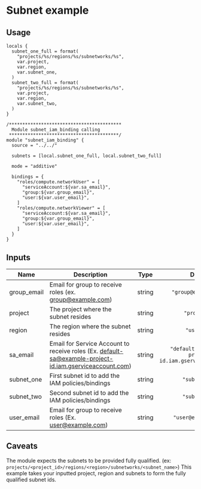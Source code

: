# Subnet example
## Usage
```hcl
locals {
  subnet_one_full = format(
    "projects/%s/regions/%s/subnetworks/%s",
    var.project,
    var.region,
    var.subnet_one,
  )
  subnet_two_full = format(
    "projects/%s/regions/%s/subnetworks/%s",
    var.project,
    var.region,
    var.subnet_two,
  )
}

/******************************************
  Module subnet_iam_binding calling
 *****************************************/
module "subnet_iam_binding" {
  source = "../../"

  subnets = [local.subnet_one_full, local.subnet_two_full]

  mode = "additive"

  bindings = {
    "roles/compute.networkUser" = [
      "serviceAccount:${var.sa_email}",
      "group:${var.group_email}",
      "user:${var.user_email}",
    ]
    "roles/compute.networkViewer" = [
      "serviceAccount:${var.sa_email}",
      "group:${var.group_email}",
      "user:${var.user_email}",
    ]
  }
}
```

## Inputs

| Name | Description | Type | Default | Required |
|------|-------------|:----:|:-----:|:-----:|
| group\_email | Email for group to receive roles \(ex. group@example.com\) | string | `"group@example.com"` | no |
| project | The project where the subnet resides | string | `"project-1"` | no |
| region | The region where the subnet resides | string | `"us-west2"` | no |
| sa\_email | Email for Service Account to receive roles \(Ex. default-sa@example-project-id.iam.gserviceaccount.com\) | string | `"default-sa@example-project-id.iam.gserviceaccount.com"` | no |
| subnet\_one | First subnet id to add the IAM policies/bindings | string | `"subnetid-1"` | no |
| subnet\_two | Second subnet id to add the IAM policies/bindings | string | `"subnetid-2"` | no |
| user\_email | Email for group to receive roles \(Ex. user@example.com\) | string | `"user@example.com"` | no |

## Caveats
The module expects the subnets to be provided fully qualified.  (ex: `projects/<project_id>/regions/<region>/subnetworks/<subnet_name>`)  This example takes your inputted project, region and subnets to form the fully qualified subnet ids.
